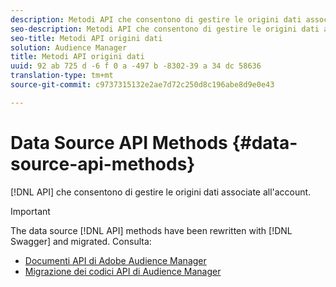 ```yaml
---
description: Metodi API che consentono di gestire le origini dati associate all'account.
seo-description: Metodi API che consentono di gestire le origini dati associate all'account.
seo-title: Metodi API origini dati
solution: Audience Manager
title: Metodi API origini dati
uuid: 92 ab 725 d -6 f 0 a -497 b -8302-39 a 34 dc 58636
translation-type: tm+mt
source-git-commit: c9737315132e2ae7d72c250d8c196abe8d9e0e43

---
```



# Data Source API Methods {#data-source-api-methods}

[!DNL API] che consentono di gestire le origini dati associate all'account.

<!-- c_rest_data_sources.xml -->

>[!IMPORTANT]
>
>The data source [!DNL API] methods have been rewritten with [!DNL Swagger] and migrated. Consulta:
>
>* [Documenti API di Adobe Audience Manager](https://bank.demdex.com/portal/swagger/index.html)
>* [Migrazione dei codici API di Audience Manager](../../api/api-swagger-migration.md)
>
